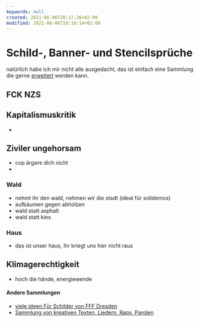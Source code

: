 ```yaml
---
keywords: null
created: 2021-06-06T20:17:26+02:00
modified: 2021-06-06T20:18:14+02:00
---
```


# Schild-, Banner- und Stencilsprüche
natürlich habe ich mir nicht alle ausgedacht, das ist einfach eine Sammlung die gerne [erweitert](https://github.com/lenowac/wiki) werden kann.

## FCK NZS



## Kapitalismuskritik
- 


## Ziviler ungehorsam
- cop ärgere dich nicht
- 

### Wald
- nehmt ihr den wald, nehmen wir die stadt (ideal für solidemos)
- aufbäumen gegen abholzen
- wald statt asphalt
- wald statt kies

### Haus
- das ist unser haus, ihr kriegt uns hier nicht raus

## Klimagerechtigkeit
- hoch die hände, energiewende

#### Andere Sammlungen
- [viele ideen Für Schilder von FFF Dresden](https://fffdd.de/aktion/spruchideen-fuer-dein-schild/)
- [Sammlung von kreativen Texten, Liedern, Raps, Parolen](https://pad.fridaysforfuture.is/p/r.da92a5daa8c17efd250283dc20bec91c)